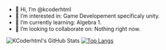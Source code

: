 - 👋 Hi, I’m @kcoderhtml
- 👀 I’m interested in: Game Developement specificaly unity.
- 🌱 I’m currently learning: Algebra 1.
- 💞️ I’m looking to collaborate on: Nothing right now.

![KCoderhtml's GitHub Stats](https://github-readme-stats.vercel.app/api?username=kcoderhtml&show_icons=true&title_color=fff&icon_color=79ff97&text_color=9f9f9f&bg_color=151515&count_private=true)
[![Top Langs](https://github-readme-stats.vercel.app/api/top-langs/?username=kcoderhtml&langs_count=8)](https://github.com/anuraghazra/github-readme-stats)
<!---
kcoderhtml/kcoderhtml is a ✨ special ✨ repository because its `README.md` (this file) appears on your GitHub profile.
You can click the Preview link to take a look at your changes.
--->
